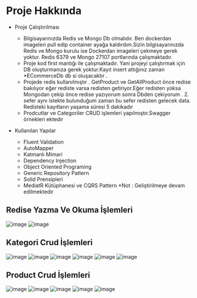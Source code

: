 # Proje Hakkında
* Proje Çalıştırılması
  *  Bilgisayarınızda Redis ve Mongo Db olmalıdır. Ben dockerdan imageleri pull edip container ayağa kaldırdım.Sizin bilgisayarınızda Redis ve Mongo kurulu ise Dockerdan imageleri çekmeye gerek yoktur. Redis 6379 ve Mongo 27107 portlarında çalışmaktadır. 
  *  Proje kod first mantığı ile çalışmaktadır. Yani projeyi çalıştırmak için DB oluşturmanıza gerek yoktur.Kayıt insert attığınız zaman  *ECommerceDb  db si oluşacaktır .
  *  Projede redis kullanılmıştır . GetProduct ve GetAllProduct önce redise bakılıyor eğer rediste varsa redisten getiriyor.Eğer redisten yoksa Mongodan çekip önce redise yazıyorum sonra Dbden çekiyorum . 2. sefer aynı istekte bulunduğum zaman bu sefer redisten gelecek data. Redisteki kayıtların yaşama süresi 5 dakikadır
  * Prodcutlar ve Categoriler CRUD işlemleri yapılmıştır.Swagger örnekleri ektedir
 
* Kullanılan Yapılar
  *  Fluent Validation
  *  AutoMapper
  *  Katmanlı Mimari
  *  Dependency Injection
  *  Object Oriented Programing
  *  Generic Repository Pattern
  *  Solid Prensipleri
  *  MediatR Kütüphanesi ve CQRS Pattern
*Not : Geliştirilmeye devam edilmektedir
 ## Redise Yazma Ve Okuma İşlemleri
 ![image](https://user-images.githubusercontent.com/80510214/140640655-0d37a1f4-6e7c-4f73-8f30-fc38eb00e7d6.png)
![image](https://user-images.githubusercontent.com/80510214/140640683-0e4afa3f-3fae-4fc5-8276-f221746302be.png)



 ## Kategori Crud İşlemleri
![image](https://user-images.githubusercontent.com/80510214/140624154-93ac8f4a-0e49-47a9-859b-821c90c716db.png)
![image](https://user-images.githubusercontent.com/80510214/140624178-969e812b-56d2-45ea-8b70-c35d28df05a1.png)
![image](https://user-images.githubusercontent.com/80510214/140624265-5f54049c-c9a8-4d78-98f2-8cea84294abf.png)
![image](https://user-images.githubusercontent.com/80510214/140624372-20dc635a-5fbd-4599-99eb-b17750142e1c.png)
![image](https://user-images.githubusercontent.com/80510214/140624379-a22247ed-733f-4844-b38a-0afca37d13c2.png)
![image](https://user-images.githubusercontent.com/80510214/140624436-02429f8b-68ca-44be-92b1-7f084afe99fc.png)

## Product Crud İşlemleri
![image](https://user-images.githubusercontent.com/80510214/140640346-668534a9-5d70-442a-8d1e-443048174058.png)
![image](https://user-images.githubusercontent.com/80510214/140640360-633524b2-cfdc-4295-890e-69f480a5125d.png)
![image](https://user-images.githubusercontent.com/80510214/140640384-08447a76-09a7-4fe7-83fd-c0f95d7f0c9b.png)
![image](https://user-images.githubusercontent.com/80510214/140640526-2842017b-40b5-4eb2-8c8a-ac32a3b22d20.png)
![image](https://user-images.githubusercontent.com/80510214/140640601-bf431f59-5792-450e-af86-d306a2b4568e.png)





